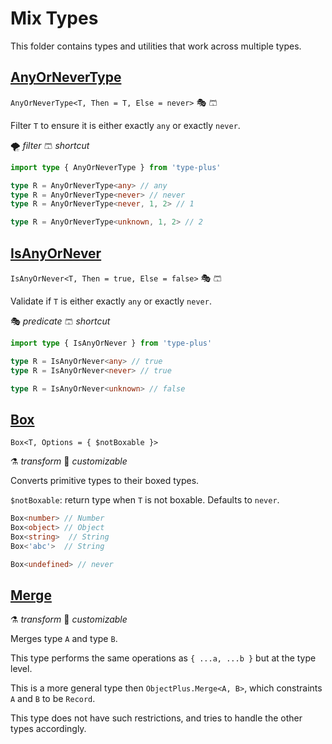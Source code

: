 # Mix Types

This folder contains types and utilities that work across multiple types.

## [AnyOrNeverType](./any_or_never_type.ts)

`AnyOrNeverType<T, Then = T, Else = never>` 🎭 🩳

Filter `T` to ensure it is either exactly `any` or exactly `never`.

🌪️ *filter*
🩳 *shortcut*

```ts
import type { AnyOrNeverType } from 'type-plus'

type R = AnyOrNeverType<any> // any
type R = AnyOrNeverType<never> // never
type R = AnyOrNeverType<never, 1, 2> // 1

type R = AnyOrNeverType<unknown, 1, 2> // 2
```

## [IsAnyOrNever](./any_or_never_type.ts)

`IsAnyOrNever<T, Then = true, Else = false>` 🎭 🩳

Validate if `T` is either exactly `any` or exactly `never`.

🎭 *predicate*
🩳 *shortcut*

```ts
import type { IsAnyOrNever } from 'type-plus'

type R = IsAnyOrNever<any> // true
type R = IsAnyOrNever<never> // true

type R = IsAnyOrNever<unknown> // false
```

## [Box](./box.ts)

`Box<T, Options = { $notBoxable }>`

⚗️ *transform*
🔢 *customizable*

Converts primitive types to their boxed types.

`$notBoxable`: return type when `T` is not boxable. Defaults to `never`.

```ts
Box<number> // Number
Box<object> // Object
Box<string>  // String
Box<'abc'>  // String

Box<undefined> // never
```

## [Merge](./merge.ts)

⚗️ *transform*
🔢 *customizable*

Merges type `A` and type `B`.

This type performs the same operations as `{ ...a, ...b }` but at the type level.

This is a more general type then `ObjectPlus.Merge<A, B>`,
which constraints `A` and `B` to be `Record`.

This type does not have such restrictions, and tries to handle the other types accordingly.
